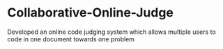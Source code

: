 # Collaborative-Online-Judge
Developed an online code judging system which allows multiple users to code in one document towards one problem
